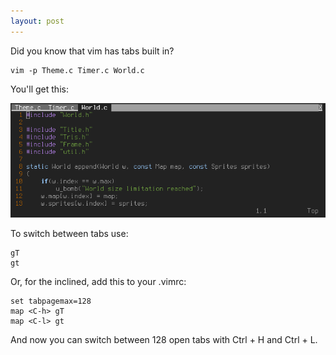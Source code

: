 ```yaml
---
layout: post
---
```


Did you know that vim has tabs built in?

    vim -p Theme.c Timer.c World.c

You'll get this:

![](/images/vim/2019-02-02-041150_681x248_scrot.png)

To switch between tabs use:

    gT
    gt

Or, for the inclined, add this to your .vimrc:

    set tabpagemax=128
    map <C-h> gT
    map <C-l> gt

And now you can switch between 128 open tabs with Ctrl + H and Ctrl + L.

